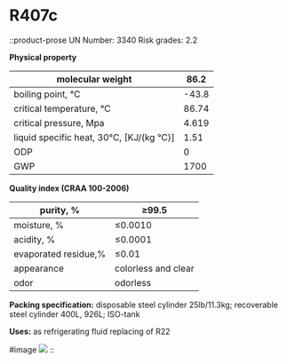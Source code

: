 # R407c

::product-prose
UN Number: 3340 Risk grades: 2.2

**Physical property**

| molecular weight                         | 86.2  |
|------------------------------------------|-------|
| boiling point, °C                        | -43.8 |
| critical temperature, °C                 | 86.74 |
| critical pressure, Mpa                   | 4.619 |
| liquid specific heat, 30°C, [KJ/(kg °C)] | 1.51  |
| ODP                                      | 0     |
| GWP                                      | 1700  |

**Quality index (CRAA 100-2006)**

| purity, %            | ≥99.5               |
|----------------------|---------------------|
| moisture, %          | ≤0.0010             |
| acidity, %           | ≤0.0001             |
| evaporated residue,% | ≤0.01               |
| appearance           | colorless and clear |
| odor                 | odorless            |

**Packing specification:** disposable steel cylinder 25lb/11.3kg; recoverable steel cylinder 400L, 926L; ISO-tank

**Uses:** as refrigerating fluid replacing of R22

#image
![](/product/r407c.jpg)
::

